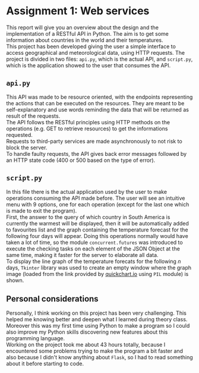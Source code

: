 # Assignment 1: Web services

This report will give you an overview about the design and the implementation of a RESTful API in Python. The aim is to get some information about countries in the world and their temperatures.  
This project has been developed giving the user a simple interface to access geographical and meteorological data, using HTTP requests.
The project is divided in two files: `api.py`, which is the actual API, and `script.py`, which is the application showed to the user that consumes the API.  

## `api.py`

This API was made to be resource oriented, with the endpoints representing the actions that can be executed on the resources. They are meant to be self-explanatory and use words reminding the data that will be returned as result of the requests.  
The API follows the RESTful principles using HTTP methods on the operations (e.g. GET to retrieve resources) to get the informations requested.  
Requests to third-party services are made asynchronously to not risk to block the server.  
To handle faulty requests, the API gives back error messages followed by an HTTP state code (400 or 500 based on the type of error).  

## `script.py`

In this file there is the actual application used by the user to make operations consuming the API made before.
The user will see an intuitive menu with 9 options, one for each operation (except for the last one which is made to exit the program).  
First, the answer to the query of which country in South America is currently the warmest will be displayed, then it will be automatically added to favourites list and the graph containing the temperature forecast for the following four days will appear. Doing this operations normally would have taken a lot of time, so the module `concurrent.futures` was introduced to execute the checking tasks on each element of the JSON Object at the same time, making it faster for the server to elaborate all data.  
To display the line graph of the temperature forecats for the following _n_ days, `Tkinter` library was used to create an empty window where the graph image (loaded from the link provided by [quickchart.io](https://quickchart.io/) using `PIL` module) is shown.  

## Personal considerations

Personally, I think working on this project has been very challenging. This helped me knowing better and deepen what I learned during theory class. Moreover this was my first time using Python to make a program so I could also improve my Python skills discovering new features about this programming language.  
Working on the project took me about 43 hours totally, because I encountered some problems trying to make the program a bit faster and also because I didn't know anything about `Flask`, so I had to read something about it before starting to code.
